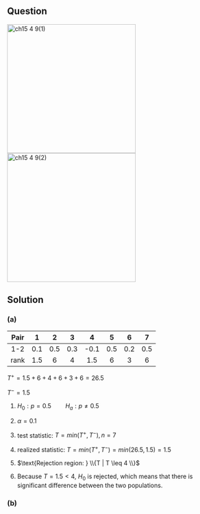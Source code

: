 ## Question
<img width="300" alt="ch15 4 9(1)" src="https://github.com/user-attachments/assets/99556b35-d9d7-4fc0-a5d3-5fd3a6fc4619" />
<br>
<img width="300" alt="ch15 4 9(2)" src="https://github.com/user-attachments/assets/73be5ea4-1b8d-4558-b3b1-bfc7c97c0c17" />

## Solution

### (a)
|Pair| 1 | 2 | 3 | 4  | 5 | 6 | 7 |
|:--:|:-:|:-:|:-:|:-: |:-:|:-:|:-:|
|1-2 |0.1|0.5|0.3|-0.1|0.5|0.2|0.5|
|rank|1.5| 6 | 4 |1.5 | 6 | 3 | 6 |
  
$T^+ = 1.5 + 6 + 4 + 6 + 3 + 6 = 26.5$  
  
$T^- = 1.5$  
  
1. $H_0 : p=0.5 \quad \quad H_a : p \neq 0.5$  
   
2. $\alpha = 0.1$  
    
3. test statistic: $T = min(T^+, T^-) , n=7$  
  
4. realized statistic: $T = min(T^+, T^-) = min(26.5,1.5) = 1.5$  
  
5. $\text{Rejection region: } \\{T | T \leq 4 \\}$    
  
6. Because $T=1.5 < 4$, $H_0$ is rejected, which means that there is significant difference between the two populations.

### (b)













